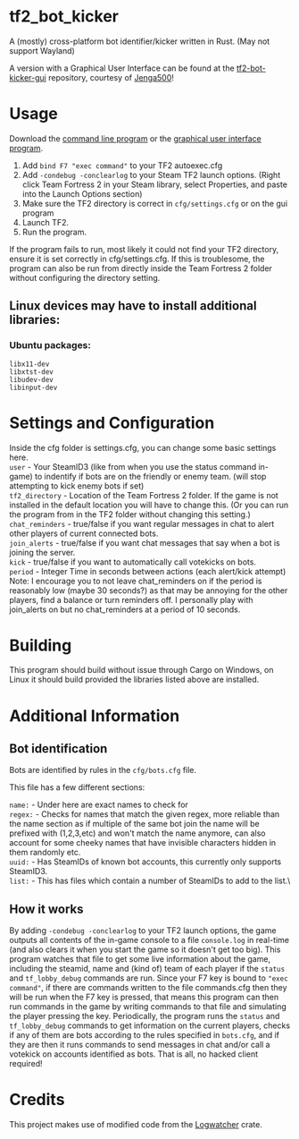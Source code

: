 # tf2_bot_kicker
A (mostly) cross-platform bot identifier/kicker written in Rust.
(May not support Wayland)

A version with a Graphical User Interface can be found at the [tf2-bot-kicker-gui](https://github.com/Jenga500/tf2-bot-kicker-gui) repository, courtesy of [Jenga500](https://github.com/Jenga500)!


# Usage

Download the [command line program](https://github.com/Googe14/tf2_bot_kicker/releases) or the [graphical user interface program](https://github.com/Jenga500/tf2-bot-kicker-gui/releases).

1. Add `bind F7 "exec command"` to your TF2 autoexec.cfg
2. Add `-condebug -conclearlog` to your Steam TF2 launch options. (Right click Team Fortress 2 in your Steam library, select Properties, and paste into the Launch Options section)
3. Make sure the TF2 directory is correct in `cfg/settings.cfg` or on the gui program
4. Launch TF2.
5. Run the program.

If the program fails to run, most likely it could not find your TF2 directory, ensure it is set correctly in cfg/settings.cfg. If this is troublesome, the program can also be run from directly inside the Team Fortress 2 folder without configuring the directory setting.

## Linux devices may have to install additional libraries:

### Ubuntu packages:

`libx11-dev`\
`libxtst-dev`\
`libudev-dev`\
`libinput-dev`

# Settings and Configuration

Inside the cfg folder is settings.cfg, you can change some basic settings here.\
`user` - Your SteamID3 (like from when you use the status command in-game) to indentify if bots are on the friendly or enemy team. (will stop attempting to kick enemy bots if set)\
`tf2_directory` - Location of the Team Fortress 2 folder. If the game is not installed in the default location you will have to change this. (Or you can run the program from in the TF2 folder without changing this setting.)\
`chat_reminders` - true/false if you want regular messages in chat to alert other players of current connected bots.\
`join_alerts` - true/false if you want chat messages that say when a bot is joining the server.\
`kick` - true/false if you want to automatically call votekicks on bots.\
`period` - Integer Time in seconds between actions (each alert/kick attempt)\
Note: I encourage you to not leave chat_reminders on if the period is reasonably low (maybe 30 seconds?) as that may be annoying for the other players, find a balance or turn reminders off. I personally play with join_alerts on but no chat_reminders at a period of 10 seconds.


# Building
This program should build without issue through Cargo on Windows, on Linux it should build provided the libraries listed above are installed.


# Additional Information

## Bot identification

Bots are identified by rules in the `cfg/bots.cfg` file.

This file has a few different sections:

`name:` - Under here are exact names to check for\
`regex:` - Checks for names that match the given regex, more reliable than the name section as if multiple of the same bot join the name will be prefixed with (1,2,3,etc) and won't match the name anymore, can also account for some cheeky names that have invisible characters hidden in them randomly etc.\
`uuid:` - Has SteamIDs of known bot accounts, this currently only supports SteamID3.\
`list:` - This has files which contain a number of SteamIDs to add to the list.\


## How it works
  
By adding `-condebug -conclearlog` to your TF2 launch options, the game outputs all contents of the in-game console to a file `console.log` in real-time (and also clears it when you start the game so it doesn't get too big). This program watches that file to get some live information about the game, including the steamid, name and (kind of) team of each player if the `status` and `tf_lobby_debug` commands are run. Since your F7 key is bound to `"exec command"`, if there are commands written to the file commands.cfg then they will be run when the F7 key is pressed, that means this program can then run commands in the game by writing commands to that file and simulating the player pressing the key. Periodically, the program runs the `status` and `tf_lobby_debug` commands to get information on the current players, checks if any of them are bots according to the rules specified in `bots.cfg`, and if they are then it runs commands to send messages in chat and/or call a votekick on accounts identified as bots. That is all, no hacked client required!

# Credits
This project makes use of modified code from the [Logwatcher](https://github.com/aravindavk/logwatcher) crate.
